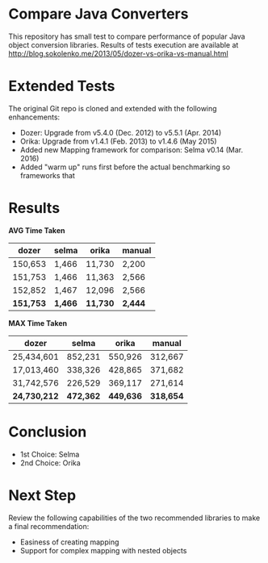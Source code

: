 Compare Java Converters
=======================

This repository has small test to compare performance of popular Java object conversion libraries.
Results of tests execution are available at http://blog.sokolenko.me/2013/05/dozer-vs-orika-vs-manual.html


Extended Tests
==============

The original Git repo is cloned and extended with the following enhancements:
  * Dozer: Upgrade from v5.4.0 (Dec. 2012) to v5.5.1 (Apr. 2014)
  * Orika: Upgrade from v1.4.1 (Feb. 2013) to v1.4.6 (May 2015)
  * Added new Mapping framework for comparison: Selma v0.14 (Mar. 2016)
  * Added "warm up" runs first before the actual benchmarking so frameworks that

Results
=======
**AVG Time Taken**

| dozer	| selma | orika | manual |
| --- | --- | --- | --- |
| 150,653 | 1,466 |	11,730 | 2,200 |
| 151,753 | 1,466 |	11,363 | 2,566 |
| 152,852 | 1,467 |	12,096 | 2,566 |
| **151,753** | **1,466** | **11,730** | **2,444** |


**MAX Time Taken**

| dozer	| selma	| orika | manual |
| --- | --- | --- | --- |
| 25,434,601 | 852,231 | 550,926 | 312,667 |
| 17,013,460 | 338,326 | 428,865 | 371,682 |
| 31,742,576 | 226,529 | 369,117 | 271,614 |
| **24,730,212** | **472,362** | **449,636** | **318,654** |


Conclusion
==========
  * 1st Choice: Selma
  * 2nd Choice: Orika

Next Step
==========
Review the following capabilities of the two recommended libraries to make a final recommendation:
  - Easiness of creating mapping
  - Support for complex mapping with nested objects

